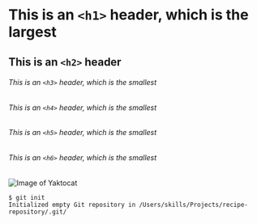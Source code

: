 # This is an `<h1>` header, which is the largest
## This is an `<h2>` header
###### This is an `<h3>` header, which is the smallest
###### This is an `<h4>` header, which is the smallest
###### This is an `<h5>` header, which is the smallest
###### This is an `<h6>` header, which is the smallest

![Image of Yaktocat](https://octodex.github.com/images/yaktocat.png)

```
$ git init
Initialized empty Git repository in /Users/skills/Projects/recipe-repository/.git/
```
